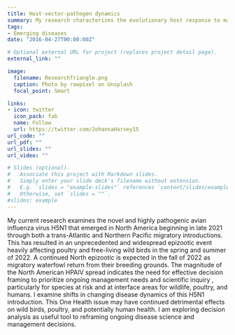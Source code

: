 ```yaml
---
title: Host-vector-pathogen dynamics
summary: My research characterizes the evolutionary host response to malaria parasite infections across a latitudinal gradient in wild birds. Sampling focuses on resident, short, and medium distant migrants in order to capture infections which are a result of climate-change-induced-range shifts of parasites. 
tags:
- Emerging diseases
date: "2016-04-27T00:00:00Z"

# Optional external URL for project (replaces project detail page).
external_link: ""

image: 
  filename: ResearchTriangle.png
  caption: Photo by rawpixel on Unsplash
  focal_point: Smart

links:
- icon: twitter
  icon_pack: fab
  name: Follow
  url: https://twitter.com/JohannaHarvey15
url_code: ""
url_pdf: ""
url_slides: ""
url_video: ""

# Slides (optional).
#   Associate this project with Markdown slides.
#   Simply enter your slide deck's filename without extension.
#   E.g. `slides = "example-slides"` references `content/slides/example-slides.md`.
#   Otherwise, set `slides = ""`.
#slides: example
---
```


My current research examines the novel and highly pathogenic avian influenza virus H5N1 that emerged in North America beginning in late 2021 through both a trans-Atlantic  and Northern Pacific migratory introductions. This has resulted in an unprecedented and widespread epizootic event heavily affecting poultry and free-living wild birds in the spring and summer of 2022. A continued North epizootic is expected in the fall of 2022 as migratory waterfowl return from their breeding grounds. The magnitude of the North American HPAIV spread indicates the need for effective decision framing to prioritize ongoing management needs and scientific inquiry , particularly for species at risk and at interface areas for wildlife, poultry, and humans. I examine shifts in changing disease dynamics of this H5N1 introduction. This One Health issue may have continued detrimental effects on wild birds, poultry, and potentially human health. I am exploring decision analysis as useful tool to reframing ongoing disease science and management decisions.
